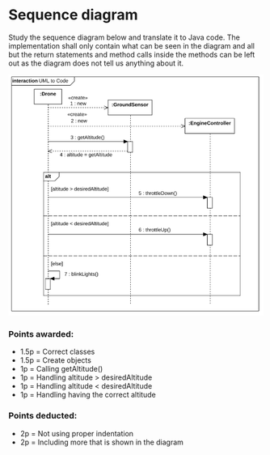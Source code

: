 
Sequence diagram
================

Study the sequence diagram below and translate it to Java code. The implementation shall
only contain what can be seen in the diagram and all but the return statements and method
calls inside the methods can be left out as the diagram does not tell us anything about it.

![figure](https://raw.githubusercontent.com/iloveyii/drone/master/figure1.png)


### Points awarded:

* 1.5p = Correct classes
* 1.5p = Create objects
* 1p = Calling getAltitude()
* 1p = Handling altitude > desiredAltitude
* 1p = Handling altitude < desiredAltitude
* 1p = Handling having the correct altitude


### Points deducted:
* 2p = Not using proper indentation
* 2p = Including more that is shown in the diagram